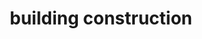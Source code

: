 ---
layout: travel&places
title: building construction
emoji: building_construction
permalink: 🏗.html
---